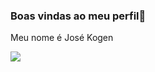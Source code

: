 ### Boas vindas ao meu perfil🤙

Meu nome é José Kogen

![](https://media.tenor.com/0SUomFMYna8AAAAd/darth-vader-vader.gif)

